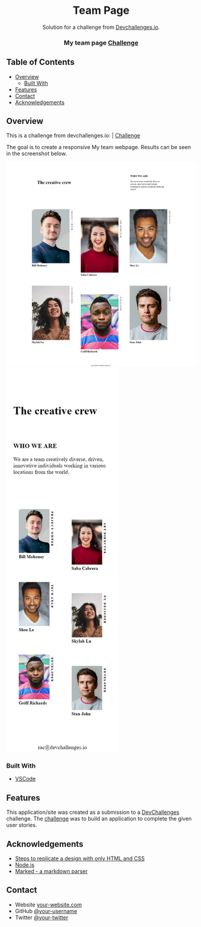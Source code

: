 <!-- Please update value in the {}  -->

<h1 align="center">Team Page</h1>

<div align="center">
   Solution for a challenge from  <a href="http://devchallenges.io" target="_blank">Devchallenges.io</a>.
</div>

<div align="center">
  <h3>
    <span> My team page </span>
    <a href="https://devchallenges.io/challenges/hhmesazsqgKXrTkYkt0U">
      Challenge
    </a>
  </h3>
</div>

<!-- TABLE OF CONTENTS -->

## Table of Contents

- [Overview](#overview)
  - [Built With](#built-with)
- [Features](#features)
- [Contact](#contact)
- [Acknowledgements](#acknowledgements)

<!-- OVERVIEW -->

## Overview
This is a challenge from devchallenges.io:
    <span> | </span>
     <a href="https://devchallenges.io/challenges/hhmesazsqgKXrTkYkt0U">
      Challenge
    </a>

The goal is to create a responsive My team webpage.
Results can be seen in the screenshot below.

![screenshot](https://github.com/rac15798991/my_team_page/blob/2b4e6b36b3692c57a5009e7f09e274abc2382d96/screenshot-1.png)
![screenshot](https://github.com/rac15798991/my_team_page/blob/2b4e6b36b3692c57a5009e7f09e274abc2382d96/screenshot-mobile.png)

### Built With

<!-- This section should list any major frameworks that you built your project using. Here are a few examples.-->

- [VSCode](https://code.visualstudio.com)

## Features

<!-- List the features of your application or follow the template. Don't share the figma file here :) -->

This application/site was created as a submission to a [DevChallenges](https://devchallenges.io/challenges) challenge. The [challenge](https://devchallenges.io/challenges/hhmesazsqgKXrTkYkt0U) was to build an application to complete the given user stories.


## Acknowledgements

<!-- This section should list any articles or add-ons/plugins that helps you to complete the project. This is optional but it will help you in the future. For exmpale -->

- [Steps to replicate a design with only HTML and CSS](https://devchallenges-blogs.web.app/how-to-replicate-design/)
- [Node.js](https://nodejs.org/)
- [Marked - a markdown parser](https://github.com/chjj/marked)

## Contact

- Website [your-website.com](https://{your-web-site-link})
- GitHub [@your-username](https://{github.com/your-usermame})
- Twitter [@your-twitter](https://{twitter.com/your-username})
